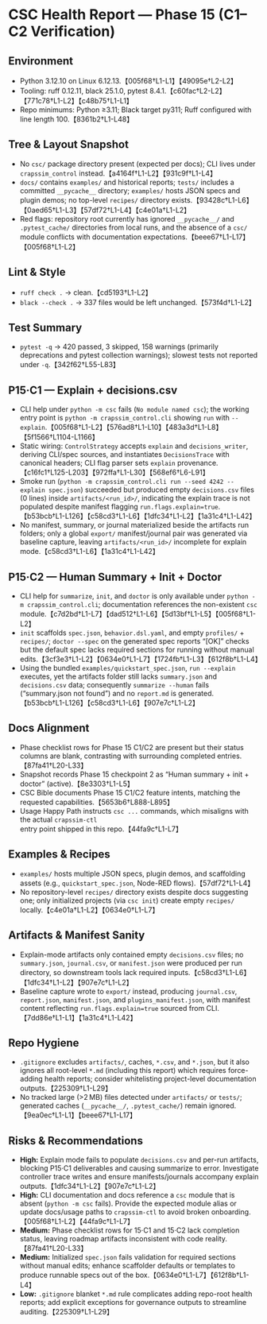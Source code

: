 # CSC Health Report — Phase 15 (C1–C2 Verification)

## Environment
- Python 3.12.10 on Linux 6.12.13.【005f68†L1-L1】【49095e†L2-L2】
- Tooling: ruff 0.12.11, black 25.1.0, pytest 8.4.1.【c60fac†L2-L2】【771c78†L1-L2】【c48b75†L1-L1】
- Repo minimums: Python ≥3.11; Black target py311; Ruff configured with line length 100.【8361b2†L1-L48】

## Tree & Layout Snapshot
- No `csc/` package directory present (expected per docs); CLI lives under `crapssim_control` instead.【a4164f†L1-L2】【931c9f†L1-L4】
- `docs/` contains `examples/` and historical reports; `tests/` includes a committed `__pycache__` directory; `examples/` hosts JSON specs and plugin demos; no top-level `recipes/` directory exists.【93428c†L1-L6】【0aed65†L1-L3】【57df72†L1-L4】【c4e01a†L1-L2】
- Red flags: repository root currently has ignored `__pycache__/` and `.pytest_cache/` directories from local runs, and the absence of a `csc/` module conflicts with documentation expectations.【beee67†L1-L17】【005f68†L1-L2】

## Lint & Style
- `ruff check .` → clean.【cd5193†L1-L2】
- `black --check .` → 337 files would be left unchanged.【573f4d†L1-L2】

## Test Summary
- `pytest -q` → 420 passed, 3 skipped, 158 warnings (primarily deprecations and pytest collection warnings); slowest tests not reported under `-q`.【342f62†L55-L83】

## P15·C1 — Explain + decisions.csv
- CLI help under `python -m csc` fails (`No module named csc`); the working entry point is `python -m crapssim_control.cli` showing `run` with `--explain`.【005f68†L1-L2】【576ad8†L1-L10】【483a3d†L1-L8】【5f1566†L1104-L1166】
- Static wiring: `ControlStrategy` accepts `explain` and `decisions_writer`, deriving CLI/spec sources, and instantiates `DecisionsTrace` with canonical headers; CLI flag parser sets `explain` provenance.【c16fc1†L125-L203】【972ffa†L1-L30】【568ef6†L6-L91】
- Smoke run (`python -m crapssim_control.cli run --seed 4242 --explain spec.json`) succeeded but produced empty `decisions.csv` files (0 lines) inside `artifacts/<run_id>/`, indicating the explain trace is not populated despite manifest flagging `run.flags.explain=true`.【b53bcb†L1-L126】【c58cd3†L1-L6】【1dfc34†L1-L2】【1a31c4†L1-L42】
- No manifest, summary, or journal materialized beside the artifacts run folders; only a global `export/` manifest/journal pair was generated via baseline capture, leaving `artifacts/<run_id>/` incomplete for explain mode.【c58cd3†L1-L6】【1a31c4†L1-L42】

## P15·C2 — Human Summary + Init + Doctor
- CLI help for `summarize`, `init`, and `doctor` is only available under `python -m crapssim_control.cli`; documentation references the non-existent `csc` module.【c7d2bd†L1-L7】【dad512†L1-L6】【5d13bf†L1-L5】【005f68†L1-L2】
- `init` scaffolds `spec.json`, `behavior.dsl.yaml`, and empty `profiles/` + `recipes/`; `doctor --spec` on the generated spec reports “[OK]” checks but the default spec lacks required sections for running without manual edits.【3cf3e3†L1-L2】【0634e0†L1-L7】【1724fb†L1-L3】【612f8b†L1-L4】
- Using the bundled `examples/quickstart_spec.json`, `run --explain` executes, yet the artifacts folder still lacks `summary.json` and `decisions.csv` data; consequently `summarize --human` fails (“summary.json not found”) and no `report.md` is generated.【b53bcb†L1-L126】【c58cd3†L1-L6】【907e7c†L1-L2】

## Docs Alignment
- Phase checklist rows for Phase 15 C1/C2 are present but their status columns are blank, contrasting with surrounding completed entries.【87fa41†L20-L33】
- Snapshot records Phase 15 checkpoint 2 as “Human summary + init + doctor” (active).【8e3303†L1-L5】
- CSC Bible documents Phase 15 C1/C2 feature intents, matching the requested capabilities.【5653b6†L888-L895】
- Usage Happy Path instructs `csc ...` commands, which misaligns with the actual `crapssim-ctl` entry point shipped in this repo.【44fa9c†L1-L7】

## Examples & Recipes
- `examples/` hosts multiple JSON specs, plugin demos, and scaffolding assets (e.g., `quickstart_spec.json`, Node-RED flows).【57df72†L1-L4】
- No repository-level `recipes/` directory exists despite docs suggesting one; only initialized projects (via `csc init`) create empty `recipes/` locally.【c4e01a†L1-L2】【0634e0†L1-L7】

## Artifacts & Manifest Sanity
- Explain-mode artifacts only contained empty `decisions.csv` files; no `summary.json`, `journal.csv`, or `manifest.json` were produced per run directory, so downstream tools lack required inputs.【c58cd3†L1-L6】【1dfc34†L1-L2】【907e7c†L1-L2】
- Baseline capture wrote to `export/` instead, producing `journal.csv`, `report.json`, `manifest.json`, and `plugins_manifest.json`, with manifest content reflecting `run.flags.explain=true` sourced from CLI.【7dd86e†L1-L1】【1a31c4†L1-L42】

## Repo Hygiene
- `.gitignore` excludes `artifacts/`, caches, `*.csv`, and `*.json`, but it also ignores all root-level `*.md` (including this report) which requires force-adding health reports; consider whitelisting project-level documentation outputs.【225309†L1-L29】
- No tracked large (>2 MB) files detected under `artifacts/` or `tests/`; generated caches (`__pycache__/`, `.pytest_cache/`) remain ignored.【9ea0ec†L1-L1】【beee67†L1-L17】

## Risks & Recommendations
- **High:** Explain mode fails to populate `decisions.csv` and per-run artifacts, blocking P15·C1 deliverables and causing summarize to error. Investigate controller trace writes and ensure manifests/journals accompany explain outputs.【1dfc34†L1-L2】【907e7c†L1-L2】
- **High:** CLI documentation and docs reference a `csc` module that is absent (`python -m csc` fails). Provide the expected module alias or update docs/usage paths to `crapssim-ctl` to avoid broken onboarding.【005f68†L1-L2】【44fa9c†L1-L7】
- **Medium:** Phase checklist rows for 15·C1 and 15·C2 lack completion status, leaving roadmap artifacts inconsistent with code reality.【87fa41†L20-L33】
- **Medium:** Initialized `spec.json` fails validation for required sections without manual edits; enhance scaffolder defaults or templates to produce runnable specs out of the box.【0634e0†L1-L7】【612f8b†L1-L4】
- **Low:** `.gitignore` blanket `*.md` rule complicates adding repo-root health reports; add explicit exceptions for governance outputs to streamline auditing.【225309†L1-L29】
